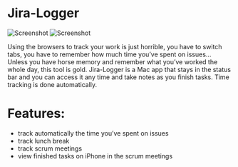 # Jira-Logger

![Screenshot](http://ralcr.com/jira-logger/osx.jpg)
![Screenshot](http://ralcr.com/jira-logger/ios.jpg)

Using the browsers to track your work is just horrible, you have to switch tabs, you have to remember how much time you’ve spent on issues... Unless you have horse memory and remember what you’ve worked the whole day, this tool is gold.
Jira-Logger is a Mac app that stays in the status bar and you can access it any time and take notes as you finish tasks. Time tracking is done automatically.

# Features:
- track automatically the time you’ve spent on issues
- track lunch break
- track scrum meetings
- view finished tasks on iPhone in the scrum meetings
